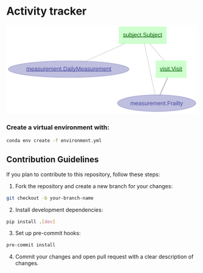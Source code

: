 # Activity tracker

![Database Schema](img/schema.svg)

### Create a virtual environment with:

```bash
conda env create -f environment.yml
```

## Contribution Guidelines

If you plan to contribute to this repository, follow these steps:

1. Fork the repository and create a new branch for your changes:

```bash
git checkout -b your-branch-name
```

2. Install development dependencies:

```bash
pip install .[dev]
```

3. Set up pre-commit hooks:

```bash
pre-commit install
```

4. Commit your changes and open pull request with a clear description of changes.
